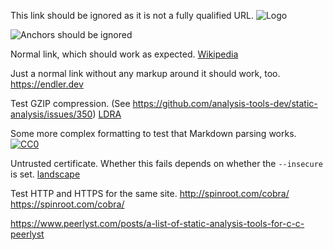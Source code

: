 This link should be ignored as it is not a fully qualified URL.
![Logo](awesome.png)

![Anchors should be ignored](#awesome)

Normal link, which should work as expected.
[Wikipedia](https://en.wikipedia.org/wiki/Static_program_analysis)

Just a normal link without any markup around it should work, too.
https://endler.dev

Test GZIP compression. (See https://github.com/analysis-tools-dev/static-analysis/issues/350)
[LDRA](https://ldra.com)

Some more complex formatting to test that Markdown parsing works.
[![CC0](https://i.creativecommons.org/p/zero/1.0/88x31.png)](https://creativecommons.org/publicdomain/zero/1.0/)

Untrusted certificate. Whether this fails depends on whether the `--insecure` is set.
[landscape](https://landscape.io/)

Test HTTP and HTTPS for the same site.
http://spinroot.com/cobra/
https://spinroot.com/cobra/

https://www.peerlyst.com/posts/a-list-of-static-analysis-tools-for-c-c-peerlyst 